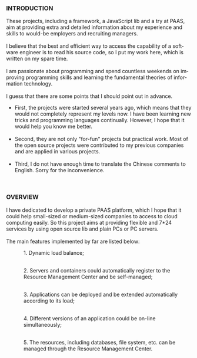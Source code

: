 
<HTML>
<HEAD>
	<META HTTP-EQUIV="CONTENT-TYPE" CONTENT="text/html; charset=utf-8">
	<TITLE></TITLE>
</HEAD>
<BODY >
	<H3> INTRODUCTION
 </H3>
<DIV LANG="en-US">These projects, including a framework, a JavaScript lib and a try at PAAS, aim at providing extra and detailed information about my experience and skills to would-be employers and recruiting managers.
</DIV>
</br>
<DIV LANG="en-US">
 I believe that the best and efficient way to access the capability of a software engineer is to read his source code, so I put my work here, which is written on my spare time. 
</DIV>
</br>

<DIV LANG="en-US">
I am passionate about programming and spend countless weekends on improving programming skills and learning the fundamental theories of information technology. 
</DIV>
</br>

<DIV LANG="en-US">
I guess that there are some points that I should point out in advance. 

<UL>
<LI>First, the projects were started several years ago, which means that they would not completely represent my levels now. I have been learning new tricks and programming languages continually. However, I hope that it would help you know me better. 
</LI>
</br>
<LI>Second, they are not only &quot;for-fun&quot;
projects but practical work. Most of the open source projects were contributed to my previous companies and are applied in various projects. 
</LI>
</br>
<LI>
Third, I do not have enough time to translate the Chinese comments to English. Sorry for the inconvenience.
</LI> 
</UL>
</DIV>
</br>
<H3> OVERVIEW </H3>
<DIV>
	I have dedicated to develop a private PAAS platform, which I hope that it could help small-sized or medium-sized companies to access to cloud computing easily. So this project aims at providing flexible and 7*24 services by using open source lib and plain PCs or PC servers.
</DIV>

</br>
<DIV>
	The main features implemented by far are listed below:
	<UL>
	<OL>
	1. Dynamic load balance;
    </OL></br>
	<OL>
	2. Servers and containers could automatically register to the  Resource Management Center and be self-managed;
    </OL></br>
	<OL>
	3. Applications can be deployed and be extended automatically according to its load;
    </OL></br>
	<OL>
	4. Different versions of an application could be on-line simultaneously;
    </OL></br>
	<OL>
	5. The resources, including databases, file system, etc. can be managed through the Resource Management Center.
    </OL>
    </UL>
</DIV>
</BODY>
</HTML>
